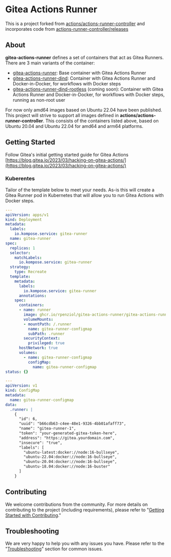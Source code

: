 # Gitea Actions Runner

This is a project forked from [actions/actions-runner-controller](https://github.com/actions/actions-runner-controller) and incorporates code from [actions-runner-controller/releases](https://github.com/actions-runner-controller/releases)

## About

**gitea-actions-runner** defines a set of containers that act as Gitea Runners. There are 3 main variants of the container:

- [gitea-actions-runner](https://github.com/rpenziol/gitea-actions-runner/pkgs/container/gitea-actions-runner%2Fgitea-actions-runner): Base container with Gitea Actions Runner
- [gitea-actions-runner-dind](https://github.com/rpenziol/gitea-actions-runner/pkgs/container/gitea-actions-runner%2Fgitea-actions-runner-dind): Container with Gitea Actions Runner and Docker-in-Docker, for workflows with Docker steps
- [gitea-actions-runner-dind-rootless](https://github.com/rpenziol/gitea-actions-runner/pkgs/container/gitea-actions-runner%2Fgitea-actions-runner-dind-rootless) (coming soon): Container with Gitea Actions Runner and Docker-in-Docker, for workflows with Docker steps, running as non-root user

For now only amd64 images based on Ubuntu 22.04 have been published. This project will strive to support all images defined in **actions/actions-runner-controller**. This consists of the containers listed above, based on Ubuntu 20.04 and Ubuntu 22.04 for amd64 and arm64 platforms.

## Getting Started

Follow Gitea's initial getting started guide for Gitea Actions [https://blog.gitea.io/2023/03/hacking-on-gitea-actions/](https://blog.gitea.io/2023/03/hacking-on-gitea-actions/)

### Kuberentes

Tailor of the template below to meet your needs. As-is this will create a Gitea Runner pod in Kubernetes that will allow you to run Gitea Actions with Docker steps.

```yaml
---
apiVersion: apps/v1
kind: Deployment
metadata:
  labels:
    io.kompose.service: gitea-runner
  name: gitea-runner
spec:
  replicas: 1
  selector:
    matchLabels:
      io.kompose.service: gitea-runner
  strategy:
    type: Recreate
  template:
    metadata:
      labels:
        io.kompose.service: gitea-runner
      annotations:
    spec:
      containers:
      - name: runner
        image: ghcr.io/rpenziol/gitea-actions-runner/gitea-actions-runner-dind:ubuntu-22.04
        volumeMounts:
        - mountPath: /.runner
          name: gitea-runner-configmap
          subPath: .runner
        securityContext:
          privileged: true
      hostNetwork: true
      volumes:
        - name: gitea-runner-configmap
          configMap:
            name: gitea-runner-configmap
status: {}

---
apiVersion: v1
kind: ConfigMap
metadata:
  name: gitea-runner-configmap
data:
  .runner: |
    {
      "id": 6,
      "uuid": "b66cdb63-c4ee-48e1-9326-4bb01afaff73",
      "name": "gitea-runner-1",
      "token": "your-generated-gitea-token-here",
      "address": "https://gitea.yourdomain.com",
      "insecure": "true",
      "labels": [
        "ubuntu-latest:docker://node:16-bullseye",
        "ubuntu-22.04:docker://node:16-bullseye",
        "ubuntu-20.04:docker://node:16-bullseye",
        "ubuntu-18.04:docker://node:16-buster"
      ]
    }

```

## Contributing

We welcome contributions from the community. For more details on contributing to the project (including requirements), please refer to "[Getting Started with Contributing](https://github.com/actions/actions-runner-controller/blob/master/CONTRIBUTING.md)."

## Troubleshooting

We are very happy to help you with any issues you have. Please refer to the "[Troubleshooting](https://github.com/actions/actions-runner-controller/blob/master/TROUBLESHOOTING.md)" section for common issues.
